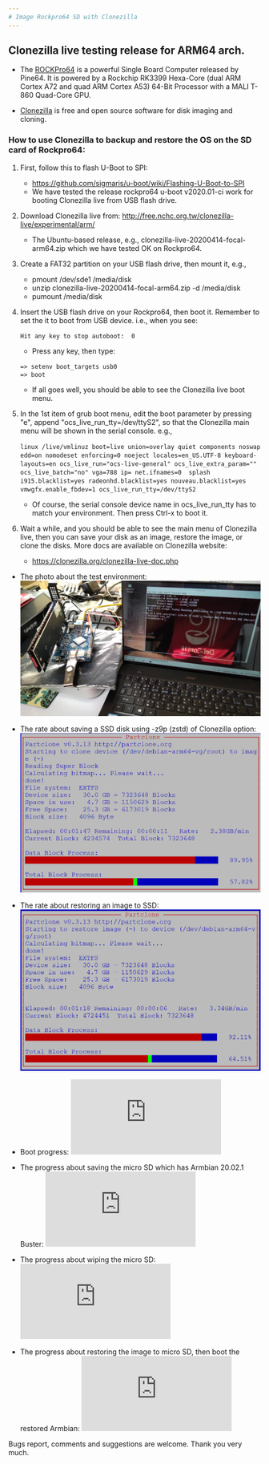 ```yaml
---
# Image Rockpro64 SD with Clonezilla
---
```

## Clonezilla live testing release for ARM64 arch.

- The [ROCKPro64][1] is a powerful Single Board Computer released by Pine64. It is powered by a Rockchip RK3399 Hexa-Core (dual ARM Cortex A72 and quad ARM Cortex A53) 64-Bit Processor with a MALI T-860 Quad-Core GPU.

- [Clonezilla][2] is free and open source software for disk imaging and cloning.

### How to use Clonezilla to backup and restore the OS on the SD card of Rockpro64:
1. First, follow this to flash U-Boot to SPI:
   - https://github.com/sigmaris/u-boot/wiki/Flashing-U-Boot-to-SPI
   - We have tested the release rockpro64 u-boot v2020.01-ci work for booting Clonezilla live from USB flash drive.

2. Download Clonezilla live from:
   http://free.nchc.org.tw/clonezilla-live/experimental/arm/
   - The Ubuntu-based release, e.g., clonezilla-live-20200414-focal-arm64.zip which we have tested OK on Rockpro64.

3. Create a FAT32 partition on your USB flash drive, then mount it, e.g.,
   - pmount /dev/sde1 /media/disk
   - unzip clonezilla-live-20200414-focal-arm64.zip -d /media/disk
   - pumount /media/disk

4. Insert the USB flash drive on your Rockpro64, then boot it. Remember to set the it to boot from USB device.
   i.e., when you see:
   ```
   Hit any key to stop autoboot:  0
   ```
   - Press any key, then type:
   ```
   => setenv boot_targets usb0
   => boot
   ```
   - If all goes well, you should be able to see the Clonezilla live boot menu.

5. In the 1st item of grub boot menu, edit the boot parameter by pressing "e",
   append "ocs_live_run_tty=/dev/ttyS2", so that the Clonezilla main menu will be shown in the serial console.
   e.g.,

   `linux /live/vmlinuz boot=live union=overlay quiet components noswap edd=on nomodeset enforcing=0 noeject locales=en_US.UTF-8 keyboard-layouts=en ocs_live_run="ocs-live-general" ocs_live_extra_param="" ocs_live_batch="no" vga=788 ip= net.ifnames=0  splash i915.blacklist=yes radeonhd.blacklist=yes nouveau.blacklist=yes vmwgfx.enable_fbdev=1 ocs_live_run_tty=/dev/ttyS2`
   - Of course, the serial console device name in ocs_live_run_tty has to match your environment. Then press Ctrl-x to boot it.

6. Wait a while, and you should be able to see the main menu of Clonezilla live, then you can save your disk as an image, restore the image, or clone the disks. More docs are available on Clonezilla website:
   - https://clonezilla.org/clonezilla-live-doc.php

- The photo about the test environment:
![](https://github.com/stevenshiau/atd-sharing/raw/master/20200421-Rockpro64-Clonezilla/0-test-env.jpg)

- The rate about saving a SSD disk using -z9p (zstd) of Clonezilla option:
![](https://github.com/stevenshiau/atd-sharing/raw/master/20200421-Rockpro64-Clonezilla/2-rockpro-save-ssd.png)

- The rate about restoring an image to SSD:
![](https://github.com/stevenshiau/atd-sharing/raw/master/20200421-Rockpro64-Clonezilla/3-rockpro-restore-ssd.png)

- Boot progress:
![download plain text file](https://github.com/stevenshiau/atd-sharing/raw/master/20200421-Rockpro64-Clonezilla/0-boot-process.txt)

- The progress about saving the micro SD which has Armbian 20.02.1 Buster:
![download plain text file](https://github.com/stevenshiau/atd-sharing/raw/master/20200421-Rockpro64-Clonezilla/4-save-sd.txt)

- The progress about wiping the micro SD:
![download plain text file](https://github.com/stevenshiau/atd-sharing/raw/master/20200421-Rockpro64-Clonezilla/5-wipe-sd.txt)

- The progress about restoring the image to micro SD, then boot the restored Armbian:
![download plain text file](https://github.com/stevenshiau/atd-sharing/raw/master/20200421-Rockpro64-Clonezilla/6-restore-sd.txt)

Bugs report, comments and suggestions are welcome.
Thank you very much.

[1]: https://wiki.pine64.org/index.php/ROCKPro64
[2]: https://clonezilla.org
